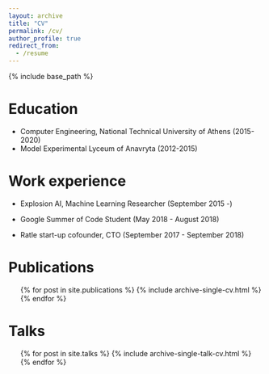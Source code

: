 ```yaml
---
layout: archive
title: "CV"
permalink: /cv/
author_profile: true
redirect_from:
  - /resume
---
```


{% include base_path %}

Education
======
* Computer Engineering, National Technical University of Athens (2015-2020)
* Model Experimental Lyceum of Anavryta (2012-2015)

Work experience
======
* Explosion AI, Machine Learning Researcher (September 2015 -)

* Google Summer of Code Student (May 2018 - August 2018)

* Ratle start-up cofounder, CTO (September 2017 - September 2018)


Publications
======
  <ul>{% for post in site.publications %}
    {% include archive-single-cv.html %}
  {% endfor %}</ul>

Talks
======
  <ul>{% for post in site.talks %}
    {% include archive-single-talk-cv.html %}
  {% endfor %}</ul>
